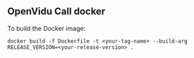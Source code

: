 ## OpenVidu Call docker

To build the Docker image:

```
docker build -f Dockerfile -t <your-tag-name> --build-arg RELEASE_VERSION=<your-release-version> .
```
